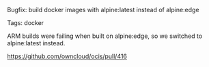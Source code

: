 Bugfix: build docker images with alpine:latest instead of alpine:edge

Tags: docker

ARM builds were failing when built on alpine:edge, so we switched to alpine:latest instead.

https://github.com/owncloud/ocis/pull/416
